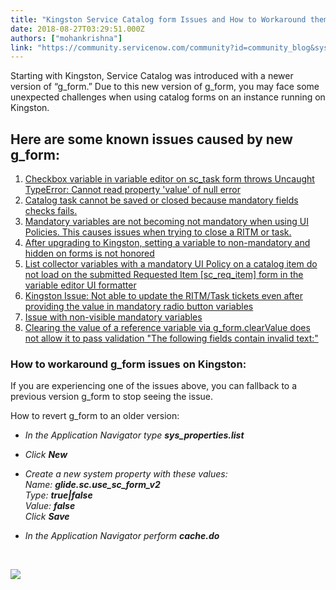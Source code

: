```yaml
---
title: "Kingston Service Catalog form Issues and How to Workaround them"
date: 2018-08-27T03:29:51.000Z
authors: ["mohankrishna"]
link: "https://community.servicenow.com/community?id=community_blog&sys_id=eefed16bdb8cab040be6a345ca961920"
---
```

<p class="p1">Starting with Kingston, Service Catalog was introduced with a newer version of “g_form.” Due to this new version of g_form, you may face some unexpected challenges when using catalog forms on an instance running on Kingston.</p>
<h2 class="p1">Here are some known issues caused by new g_form:</h2>
<ol class="ol1"><li><span class="s2"><a href="https://hi.service-now.com/kb_view.do?sys_kb_id&#61;80586ce8dbcb53449d612926ca961941" rel="nofollow">Checkbox variable in variable editor on sc_task form throws Uncaught TypeError: Cannot read property &#39;value&#39; of null error</a></span></li><li><span class="s2"><a href="https://hi.service-now.com/kb_view.do?sys_kb_id&#61;f067391ddb5797805ed4a851ca9619ed" rel="nofollow">Catalog task cannot be saved or closed because mandatory fields checks fails.</a></span></li><li><span class="s2"><a href="https://hi.service-now.com/kb_view.do?sys_kb_id&#61;5b7e2f10db2317c054250b55ca961933" rel="nofollow">Mandatory variables are not becoming not mandatory when using UI Policies. This causes issues when trying to close a RITM or task.</a></span></li><li><span class="s2"><a href="https://hi.service-now.com/kb_view.do?sys_kb_id&#61;1ffeaca1dbd8db484fc2f4621f961923" rel="nofollow">After upgrading to Kingston, setting a variable to non-mandatory and hidden on forms is not honored</a></span></li><li><span class="s2"><a href="https://hi.service-now.com/kb_view.do?sys_kb_id&#61;34127477dbb693045ed4a851ca9619dc" rel="nofollow">List collector variables with a mandatory UI Policy on a catalog item do not load on the submitted Requested Item [sc_req_item] form in the variable editor UI formatter</a></span></li><li><span class="s2"><a href="https://hi.service-now.com/kb_view.do?sys_kb_id&#61;10bc372adbc5df44b61ff3231f9619bf" rel="nofollow">Kingston Issue: Not able to update the RITM/Task tickets even after providing the value in mandatory radio button variables</a></span></li><li><span class="s2"><a href="https://hi.service-now.com/kb_view.do?sys_kb_id&#61;bf4427b6db4e53447b337a9e0f96192f" rel="nofollow">Issue with non-visible mandatory variables</a></span></li><li><a href="https://hi.service-now.com/kb_view.do?sys_kb_id&#61;a3471f32dbd71b4054250b55ca961935" rel="nofollow"><span class="s2">Clearing the value of a reference variable via g_form.clearValue does not allow it to pass validation &#34;The following fields contain invalid text:&#34;</span></a></li></ol>
<h3 class="p1">How to workaround g_form issues on Kingston:</h3>
<p class="p1">If you are experiencing one of the issues above, you can fallback to a previous version g_form to stop seeing the issue.</p>
<p class="p1">How to revert g_form to an older version:</p>
<ul><li>
<p class="p1"><em>In the Application Navigator type </em><strong><em>sys_properties.list</em></strong><em> </em></p>
</li><li>
<p class="p1"><em>Click </em><strong><em>New</em></strong></p>
</li><li>
<p class="p1"><em>Create a new system property with these values: <br /></em><em>Name: </em><strong><em>glide.sc.use_sc_form_v2</em></strong><em> <br /></em><em>Type: </em><strong><em>true|false</em></strong><em> <br /></em><em>Value: </em><strong><em>false<br /></em></strong><em>Click </em><strong><em>Save</em></strong></p>
</li><li>
<p class="p1"><em>In the Application Navigator perform </em><strong><em>cache.do</em></strong></p>
</li></ul>
<p> </p>
<p><img style="max-width: 100%; max-height: 480px;" src="cb979177dbcce78454250b55ca9619ab.iix" /></p>